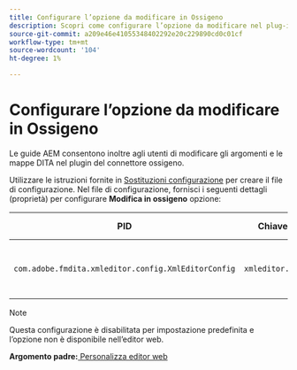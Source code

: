```yaml
---
title: Configurare l’opzione da modificare in Ossigeno
description: Scopri come configurare l’opzione da modificare nel plug-in del connettore ossigeno.
source-git-commit: a209e46e41055348402292e20c229890cd0c01cf
workflow-type: tm+mt
source-wordcount: '104'
ht-degree: 1%

---
```



# Configurare l’opzione da modificare in Ossigeno

Le guide AEM consentono inoltre agli utenti di modificare gli argomenti e le mappe DITA nel plugin del connettore ossigeno.

Utilizzare le istruzioni fornite in [Sostituzioni configurazione](download-install-additional-config-override.md#) per creare il file di configurazione. Nel file di configurazione, fornisci i seguenti dettagli (proprietà) per configurare **Modifica in ossigeno** opzione:



| PID | Chiave proprietà | Valore proprietà |
|---|------------|--------------|
| `com.adobe.fmdita.xmleditor.config.XmlEditorConfig` | `xmleditor.editinoxygen` | Booleano \(true/false\). **Valore predefinito**: false |

>[!NOTE]
>
> Questa configurazione è disabilitata per impostazione predefinita e l’opzione non è disponibile nell’editor web.

**Argomento padre:**[ Personalizza editor web](conf-web-editor.md)

